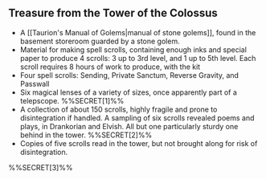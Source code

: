 ## Treasure from the Tower of the Colossus

- A [[Taurion's Manual of Golems|manual of stone golems]], found in the basement storeroom guarded by a stone golem.
- Material for making spell scrolls, containing enough inks and special paper to produce 4 scrolls: 3 up to 3rd level, and 1 up to 5th level. Each scroll requires 8 hours of work to produce, with the kit
- Four spell scrolls: Sending, Private Sanctum, Reverse Gravity, and Passwall
- Six magical lenses of a variety of sizes, once apparently part of a telepscope. %%SECRET[1]%%
- A collection of about 150 scrolls, highly fragile and prone to disintegration if handled. A sampling of six scrolls revealed poems and plays, in Drankorian and Elvish. All but one particularly sturdy one behind in the tower. %%SECRET[2]%%
- Copies of five scrolls read in the tower, but not brought along for risk of disintegration. 

%%SECRET[3]%%